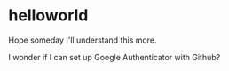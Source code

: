# helloworld
Hope someday I'll understand this more.

I wonder if I can set up Google Authenticator with Github?
